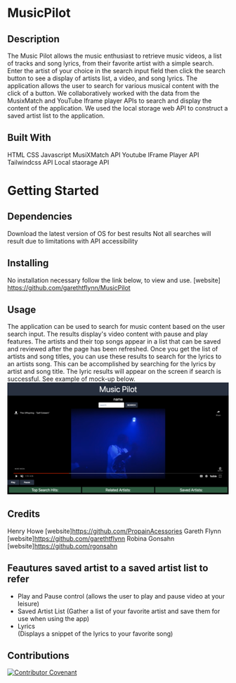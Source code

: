 # MusicPilot

## Description
The Music Pilot allows the music enthusiast to retrieve music videos, a list of tracks and song lyrics, from their favorite artist with a simple search. Enter the artist of your choice in the search input field then click the search button to see a display of artists list, a video, and song lyrics. The application allows the user to search for various musical content with the click of a button. We collaboratively worked with the data from the MusixMatch and YouTube Iframe player APIs to search and display the content of the application. We used the local storage web API to construct a saved artist list to the application.
 
## Built With
HTML
CSS
Javascript
MusiXMatch API
Youtube IFrame Player API
Tailwindcss API 
Local staorage API


# Getting Started 
## Dependencies 
Download the latest version of OS for best results
Not all searches will result due to limitations with API accessibility 

## Installing
No installation necessary follow the link below, to view and use.
[website] https://github.com/garethtflynn/MusicPilot

## Usage 
The application can be used to search for music content based on the user search input. The results display's video content with pause and play features. The artists and their top songs appear in a list that can be saved and reviewed after the page has been refreshed. Once you get the list of artists and song titles, you can use these results to search for the lyrics to an artists song. This can be accomplished by searching for the lyrics by artist and song title. The lyric results will appear on the screen if search is successful. See example of mock-up below.
![MusicPilotPic](assets/MusicPilot.png)



## Credits
Henry Howe
[website]https://github.com/PropainAcessories 
Gareth Flynn
[website]https://github.com/garethtflynn 
Robina Gonsahn
[website]https://github.com/rgonsahn  

## Feautures saved artist to a saved artist list  to refer 
* Play and Pause control 
(allows the user to play and pause video at your leisure)
* Saved Artist List 
(Gather a list of your favorite artist and save them for use when using the app)  
* Lyrics  
(Displays a snippet of the lyrics to your favorite song) 

## Contributions 
[![Contributor Covenant](https://img.shields.io/badge/Contributor%20Covenant-2.1-4baaaa.svg)](code_of_conduct.md)